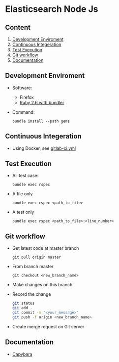# Elasticsearch Node Js

## Content

1. [Development Enviroment](#development-environment)
2. [Continuous Integeration](#continuous-integeration)
3. [Test Execution](#test-execution)
4. [Git workflow](#git-workflow)
5. [Documentation](#documentation)

## Development Enviroment

- Software:
  - Firefox
  - [Ruby 2.6 with bundler](https://gorails.com/setup/ubuntu/16.04)

- Command:

  `bundle install --path gems`

## Continuous Integeration

- Using Docker, see [gitlab-ci.yml](https://gitlab.com/lux-tech/automation-tests/-/blob/master/.gitlab-ci.yml)

## Test Execution

- All test case:

  `bundle exec rspec`
- A file only

  `bundle exec rspec <path_to_file>`
- A test only

  `bundle exec rspec <path_to_file>:<line_number>`

## Git workflow

- Get latest code at master branch

  `git pull origin master`

- From branch master

  `git checkout <new_branch_name>`

- Make changes on this branch

- Record the change

  ```sh
  git status
  git add .
  git commit -m "<your_message>"
  git push -f origin <new_branch_name>
  ```

- Create merge request on Git server

## Documentation

- [Capybara](https://github.com/teamcapybara/capybara)
